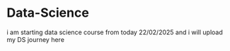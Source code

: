 # Data-Science
i am starting data science course from today 22/02/2025 and i will upload my DS journey here 

